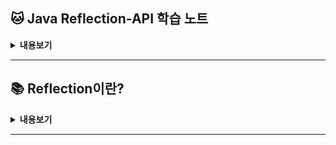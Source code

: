 ## 🐱 Java Reflection-API 학습 노트

<details>

<summary><strong>내용보기</strong></summary>

### 1. Reflection 개요

- [Reflection API Entrypoint & WildCard](./doc/2-Reflection-API-Entrypoint.md)
- [Class Analyzer 구현](./src/a/analyzer)
- [Reflection & Recursion을 이용한 Interface Analyze 구현](./src/a/analyzer)

<br>

### 2. 객체와 생성자

- [Constructor & Dynamic Object Creation(Runtime)](./doc/3-Reflection-Constructor.md)

<br>

### 3. 필드 검사와 배열 감사

<br>

### 4. 필드 조정 및 배열 생성

<br>

### 5. 메서드 탐색과 호출

<br>

### 6. 제어자 탐색 및 분석

<br>

### 7. Reflection과 Annotation

<br>

### 8. Dynamic Proxy

<br>

### 9. 성능 및 보안 모범 사례

</details>

---

## 📚 Reflection이란?

<details>
<summary><strong>내용보기</strong></summary>

<br>

Java Reflection이란 짧게 요약하면 **런타임 중, 어플리케이션의 클래스 및 객체에 관련된 정보에 액세스 할 수 있게 해주는 언어이자 JVM의 기능** 입니다.

보통의 프로그램은 실행 시 Input을 받아 Output을 반환합니다.

반대로 Reflection으로 프로그램 작성 시 Input과 내부 소스 로직을 모두 입력값으로 간주해 그걸 분석하고 Output을 반환합니다.

위 이유로 인해 Reflection을 이용하면 강력한 라이브러리,프레임워크,소프트웨어를 설계 할 수 있습니다.

- Java Reflection은 언어이자 JVM의 기능 중 하나이며, 런타임 시 `classes`와 `objects`를 추출할 수 있습니다.
- Reflection API를 통해 다양한 소프트웨어를 Flexible하게 컴포넌트를 연결하고, 소스코드를 수정하지 않고 새로운 프로그램 흐름을 만들 수 있습니다.
- 또, Reflection을 이용해 다목적 알고리즘을 작성할 수 있습니다. 실행하고 있는 클래스와 객체에 따라 이 알고리즘을 쉽게 조정하거나 변경할 수 있습니다.

---

## 📚 Use Cases

### Spring

- Spring의 `@Configuration, @Bean, Dependency Injection` 등이 있습니다.
- 예를 들어 `@Configuration`을 정의한 Config 클래스의 메서드에 `@Bean`을 붙이면 런타임 시 해당 Bean을 객체로 만들어 다른 객체의 생성자에 해당 Bean 객체가 필요할 떄 주입해주는 역할을 합니다.
- Google Guice

<br>

### Json Serialization/Deserialization Library

- 라이브러리에 사용해 프로토콜 간 변환을 실행할 때에도 Reflection이 사용됩니다.
- Jackson Library
- Gson Library
- 입력값으로 Json이 들어오면 위 라이브러리들은 Reflection을 사용해 클래스를 확인하고 필드를 전부 분석후 간단히 객체로 변환 해줍니다. (반대의 경우도 마찬가지)
- 그래서 우리는 아주 흔하게 사용하는 `ObjectMapper.readValue(json, Person.class)`와 `ObjectMapper.writeValueAsString(person)`과 같이 간단하게 1줄의 메서드로 직렬화/역직렬화를 사용하고 있는 것입니다.

<br>

### JUnit

Java Reflection으로 동작하는 대표적인 Use Cases는 유닛 테스트에 자주 사용하는 `JUnit`이 있습니다.

이해하기 쉽게 아래와 같은 Reflection으로 동작하는 테스트 클래스가 있다고 가정해 봅시다.

```java
public class CarTest {
    @Before
    public void setUp(){}
    
    @Test
    public void testDrive(){}
    
    @Test
    public void testBrake(){}
}
```

위 클래스를 Reflection을 사용하지 않고 만들면 클래스에 main() 메서드를 먼들어 수동으로 클래스를 인스턴스화 하고,

메서드 각각을 수동으로 설정하고 호출해야 합니다.

```java
public class CarTest {
    public void setUp(){}
    public void testDrive(){}
    public void testBrake(){}
    
    ...
    
    public static void main(String[] args) {
        CarTest carTest = new CarTest();
        carTet.setUp();
        carTest.testDrive();
        carTest.testBrake();
    }
}
```

Reflection은 위 Use Cases들뿐 아니라 아주 다양하게(Logging Frameworks, ORM, Web Frameworks 등등) 사용되고 있습니다.

---

## 📚 Reflection 문제점

위에서 알아본것과 같이 Reflection은 매우 강력한 기능이지만 아래와 같은 단점들도 있습니다.

<br>

### 성능 문제

Reflection은 런타임에 메서드나 필드에 접근하기 위해 추가적인 처리 단계를 거칩니다. 따라서 일반적인 코드 호출보다 느립니다.

이러한 성능 저하로 인해, Reflection은 빈번히 호출되는 코드에서 사용하기 부적합합니다.

<br>

### 안정성 감소

Reflection은 컴파일 타임이 아니라 런타임에 코드 구조에 접근하기 때문에, 컴파일 시점에 에러를 잡을 수 없습니다.

만약 접근하려는 메서드나 필드의 이름이 변경되거나 삭제되면, 런타임 에러가 발생할 가능성이 높아집니다.

<br>

### 캡슐화 위반

Reflection을 사용하면 private 필드나 메서드에 접근할 수 있습니다. 이는 객체지향 프로그래밍의 중요한 원칙인 **캡슐화(encapsulation)** 를 위반합니다.

잘못 사용하면 클래스의 내부 구현에 의존하게 되어 유지보수가 어려워질 수 있습니다.

<br>

### 보안 문제

Reflection은 보안 관리자(Security Manager)가 설정된 환경에서는 제한될 수 있습니다. 잘못된 접근으로 인해 민감한 데이터가 노출될 위험이 있습니다.

예를 들어, 악의적인 코드가 Reflection을 통해 private 데이터를 조작하거나 읽을 수 있습니다.

<br>

### 가독성과 유지보수성 저하

Reflection으로 작성된 코드는 일반 코드에 비해 이해하기 어렵고, 디버깅이 복잡합니다.

특히 팀 작업에서 Reflection을 남용하면 코드의 유지보수가 매우 어려워질 수 있습니다.

<br>

### 동일성 문제

Reflection은 클래스나 객체의 구조를 기반으로 동작하기 때문에, 특정 JVM 구현이나 클래스 로더에 따라 동작이 달라질 수 있습니다.

이는 코드의 플랫폼 독립성을 저해할 수 있습니다.

</details>


---
